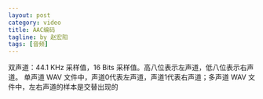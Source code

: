 ```yaml
---
layout: post
category: video
title: AAC编码
tagline: by 赵宏阳
tags: [音频]
---
```


双声道：44.1 KHz 采样值，16 Bits 采样值。高八位表示左声道，低八位表示右声道。
单声道 WAV 文件中，声道0代表左声道，声道1代表右声道；多声道 WAV 文件中，左右声道的样本是交替出现的
